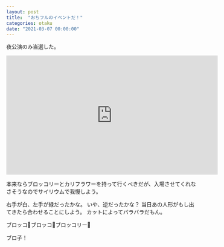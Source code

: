 ```yaml
---
layout: post
title:  "おちフルのイベントだ！"
categories: otaku
date: "2021-03-07 00:00:00"
---
```


夜公演のみ当選した。

<div class="google">
<iframe width="560" height="315" src="https://www.youtube.com/embed/o60pat7J_M8" frameborder="0" allow="accelerometer; autoplay; clipboard-write; encrypted-media; gyroscope; picture-in-picture" allowfullscreen></iframe>
</div>

本来ならブロッコリーとカリフラワーを持って行くべきだが、入場させてくれなさそうなのでサイリウムで我慢しよう。

右手が白、左手が緑だったかな。
いや、逆だったかな？
当日あの人形がもし出てきたら合わせることにしよう。
カットによってバラバラだもん。

ブロッコ🥦ブロッコ🥦ブロッコリー🥦

ブロ子！
